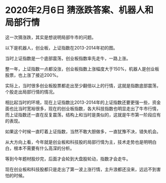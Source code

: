 # 2020年2月6日 猜涨跌答案、机器人和局部行情
[url]: (https://t.zsxq.com/B66Uzny)

这一次猜涨跌，其实是想说明局部牛市的问题。

以下是机器人，创业板，上证指数在2013-2014年初的图。

当时上证指数是一个底部震荡，创业板指数率先走牛，一路上涨。

整一年，上证指数一点都没涨，创业板指数上涨幅度大于150%，机器人是创业板股票，也上涨了接近200%。

实际上，当时很多创业板股票都走出至少翻倍以上的行情，这就是指数底部震荡，个股走出局部行情的情况。

相比起当时的环境，现在上证指数比2013-2014年的上证指数还要更强一些，资金面也比当时宽裕很多，现在的创业板指数，各大科技指数也明显走出了牛市行情，而上证指数还一直在反复震荡，结构上和当时是类似的，这就是牛市第一阶段应有的表现。

如果这个时候一直盯着上证指数，当然不敢大胆做多，一直犹豫不决，错失机会。

从大方向上看，今年就是创业板和科技股的局部行情为主，技术走势也是明明白白，根本不需要有什么高深的分析。

等到今年题材股炒完，后面才会轮到大盘股轮动，指数才会走牛。

现在创业板和科技股都只是走出了第一波上涨行情，主升浪都还没来，远远不到害怕的时候。